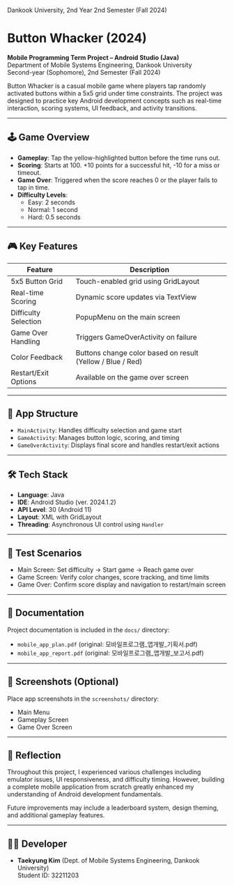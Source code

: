 Dankook University, 2nd Year 2nd Semester (Fall 2024)

# Button Whacker (2024)

**Mobile Programming Term Project – Android Studio (Java)**  
Department of Mobile Systems Engineering, Dankook University  
Second-year (Sophomore), 2nd Semester (Fall 2024)

Button Whacker is a casual mobile game where players tap randomly activated buttons within a 5x5 grid under time constraints. The project was designed to practice key Android development concepts such as real-time interaction, scoring systems, UI feedback, and activity transitions.

---

## 🕹️ Game Overview

- **Gameplay**: Tap the yellow-highlighted button before the time runs out.
- **Scoring**: Starts at 100. +10 points for a successful hit, -10 for a miss or timeout.
- **Game Over**: Triggered when the score reaches 0 or the player fails to tap in time.
- **Difficulty Levels**:
  - Easy: 2 seconds
  - Normal: 1 second
  - Hard: 0.5 seconds

---

## 🎮 Key Features

| Feature             | Description |
|---------------------|-------------|
| 5x5 Button Grid     | Touch-enabled grid using GridLayout |
| Real-time Scoring   | Dynamic score updates via TextView |
| Difficulty Selection| PopupMenu on the main screen |
| Game Over Handling  | Triggers GameOverActivity on failure |
| Color Feedback      | Buttons change color based on result (Yellow / Blue / Red) |
| Restart/Exit Options| Available on the game over screen |

---

## 🧩 App Structure

- `MainActivity`: Handles difficulty selection and game start
- `GameActivity`: Manages button logic, scoring, and timing
- `GameOverActivity`: Displays final score and handles restart/exit actions

---

## 🛠️ Tech Stack

- **Language**: Java
- **IDE**: Android Studio (ver. 2024.1.2)
- **API Level**: 30 (Android 11)
- **Layout**: XML with GridLayout
- **Threading**: Asynchronous UI control using `Handler`

---

## 🧪 Test Scenarios

- Main Screen: Set difficulty → Start game → Reach game over
- Game Screen: Verify color changes, score tracking, and time limits
- Game Over: Confirm score display and navigation to restart/main screen

---

## 📄 Documentation

Project documentation is included in the `docs/` directory:

- `mobile_app_plan.pdf` (original: 모바일프로그램_앱개발_기획서.pdf)
- `mobile_app_report.pdf` (original: 모바일프로그램_앱개발_보고서.pdf)

---

## 📸 Screenshots (Optional)

Place app screenshots in the `screenshots/` directory:
- Main Menu
- Gameplay Screen
- Game Over Screen

---

## 💬 Reflection

Throughout this project, I experienced various challenges including emulator issues, UI responsiveness, and difficulty timing. However, building a complete mobile application from scratch greatly enhanced my understanding of Android development fundamentals.

Future improvements may include a leaderboard system, design theming, and additional gameplay features.

---

## 👨‍💻 Developer

- **Taekyung Kim** (Dept. of Mobile Systems Engineering, Dankook University)  
  Student ID: 32211203
